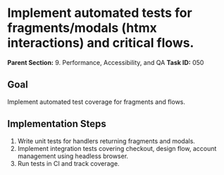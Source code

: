 # Implement automated tests for fragments/modals (htmx interactions) and critical flows.

**Parent Section:** 9. Performance, Accessibility, and QA
**Task ID:** 050

## Goal
Implement automated test coverage for fragments and flows.

## Implementation Steps
1. Write unit tests for handlers returning fragments and modals.
2. Implement integration tests covering checkout, design flow, account management using headless browser.
3. Run tests in CI and track coverage.
